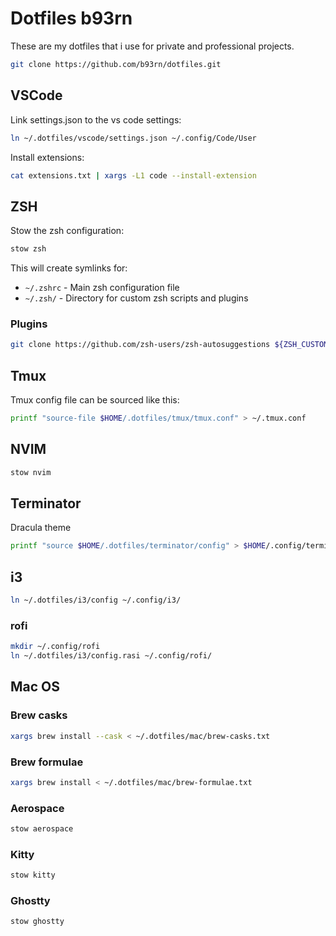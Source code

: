 # Dotfiles b93rn

These are my dotfiles that i use for private and professional projects.

```zsh
git clone https://github.com/b93rn/dotfiles.git
```

## VSCode

Link settings.json to the vs code settings:

```bash
ln ~/.dotfiles/vscode/settings.json ~/.config/Code/User
```

Install extensions:

```bash
cat extensions.txt | xargs -L1 code --install-extension
```

## ZSH

Stow the zsh configuration:

```bash
stow zsh
```

This will create symlinks for:

- `~/.zshrc` - Main zsh configuration file
- `~/.zsh/` - Directory for custom zsh scripts and plugins

### Plugins

```bash
git clone https://github.com/zsh-users/zsh-autosuggestions ${ZSH_CUSTOM:-~/.oh-my-zsh/custom}/plugins/zsh-autosuggestions
```

## Tmux

Tmux config file can be sourced like this:

```bash
printf "source-file $HOME/.dotfiles/tmux/tmux.conf" > ~/.tmux.conf
```

## NVIM

```bash
stow nvim
```

## Terminator

Dracula theme

```bash
printf "source $HOME/.dotfiles/terminator/config" > $HOME/.config/terminator/config
```

## i3

```bash
ln ~/.dotfiles/i3/config ~/.config/i3/
```

### rofi

```bash
mkdir ~/.config/rofi
ln ~/.dotfiles/i3/config.rasi ~/.config/rofi/
```

## Mac OS

### Brew casks

```bash
xargs brew install --cask < ~/.dotfiles/mac/brew-casks.txt
```

### Brew formulae

```bash
xargs brew install < ~/.dotfiles/mac/brew-formulae.txt
```

### Aerospace

```bash
stow aerospace
```

### Kitty

```bash
stow kitty
```

### Ghostty

```bash
stow ghostty
```
